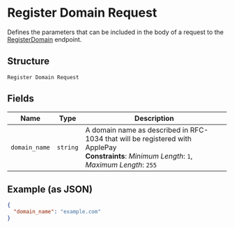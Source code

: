 
# Register Domain Request

Defines the parameters that can be included in the body of
a request to the [RegisterDomain](#endpoint-registerdomain) endpoint.

## Structure

`Register Domain Request`

## Fields

| Name | Type | Description |
|  --- | --- | --- |
| `domain_name` | `string` | A domain name as described in RFC-1034 that will be registered with ApplePay<br>**Constraints**: *Minimum Length*: `1`, *Maximum Length*: `255` |

## Example (as JSON)

```json
{
  "domain_name": "example.com"
}
```

